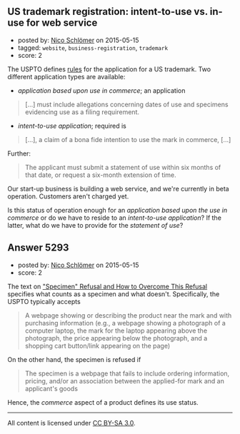 ## US trademark registration: intent-to-use vs. in-use for web service

- posted by: [Nico Schlömer](https://stackexchange.com/users/144356/nico-schl-mer) on 2015-05-15
- tagged: `website`, `business-registration`, `trademark`
- score: 2

The USPTO defines [rules](http://www.uspto.gov/web/offices/com/sol/og/con/files/cons157.htm) for the application for a US trademark. Two different application types are available:

 * _application based upon use in commerce_; an application
>  [...] must include allegations concerning dates of use and specimens evidencing use as a filing requirement.

 * _intent-to-use application_; required is
>  [...], a claim of a bona fide intention to use the mark in commerce, [...]

  Further:  

  > The applicant must submit a statement of use within six months of
  > that date, or request a six-month extension of time. 

Our start-up business is building a web service, and we're currently in beta operation. Customers aren't charged yet.

Is this status of operation enough for an _application based upon the use in commerce_ or do we have to reside to an _intent-to-use application_? If the latter, what do we have to provide for the _statement of use_?


## Answer 5293

- posted by: [Nico Schlömer](https://stackexchange.com/users/144356/nico-schl-mer) on 2015-05-15
- score: 2

The text on ["Specimen" Refusal and How to Overcome This Refusal](http://www.uspto.gov/trademark/laws-regulations/specimen-refusal-and-how-overcome-refusal) specifies what counts as a specimen and what doesn't. Specifically, the USPTO typically accepts

> A webpage showing or describing the product near the mark and with purchasing information (e.g., a webpage showing a photograph of a computer laptop, the mark for the laptop appearing above the photograph, the price appearing below the photograph, and a shopping cart button/link appearing on the page)

On the other hand, the specimen is refused if

> The specimen is a webpage that fails to include ordering information, pricing, and/or an association between the applied-for mark and an applicant's goods

Hence, the _commerce_ aspect of a product defines its use status.



---

All content is licensed under [CC BY-SA 3.0](https://creativecommons.org/licenses/by-sa/3.0/).
